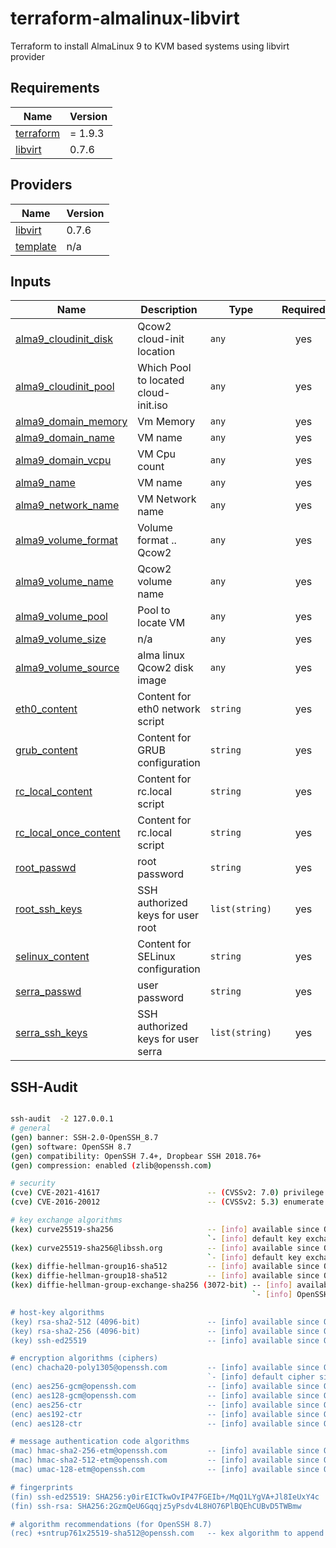 # terraform-almalinux-libvirt

Terraform to install AlmaLinux 9 to KVM based systems using libvirt provider

<!-- BEGIN_TF_DOCS -->
## Requirements

| Name | Version |
|------|---------|
| <a name="requirement_terraform"></a> [terraform](#requirement\_terraform) | = 1.9.3 |
| <a name="requirement_libvirt"></a> [libvirt](#requirement\_libvirt) | 0.7.6 |

## Providers

| Name | Version |
|------|---------|
| <a name="provider_libvirt"></a> [libvirt](#provider\_libvirt) | 0.7.6 |
| <a name="provider_template"></a> [template](#provider\_template) | n/a |

## Inputs

| Name | Description | Type | Required |
|------|-------------|------|:--------:|
| <a name="input_alma9_cloudinit_disk"></a> [alma9\_cloudinit\_disk](#input\_alma9\_cloudinit\_disk) | Qcow2 cloud-init location | `any` | yes |
| <a name="input_alma9_cloudinit_pool"></a> [alma9\_cloudinit\_pool](#input\_alma9\_cloudinit\_pool) | Which Pool to located cloud-init.iso | `any` | yes |
| <a name="input_alma9_domain_memory"></a> [alma9\_domain\_memory](#input\_alma9\_domain\_memory) | Vm Memory | `any` | yes |
| <a name="input_alma9_domain_name"></a> [alma9\_domain\_name](#input\_alma9\_domain\_name) | VM name | `any` | yes |
| <a name="input_alma9_domain_vcpu"></a> [alma9\_domain\_vcpu](#input\_alma9\_domain\_vcpu) | VM Cpu count | `any` | yes |
| <a name="input_alma9_name"></a> [alma9\_name](#input\_alma9\_name) | VM name | `any` | yes |
| <a name="input_alma9_network_name"></a> [alma9\_network\_name](#input\_alma9\_network\_name) | VM Network name | `any` | yes |
| <a name="input_alma9_volume_format"></a> [alma9\_volume\_format](#input\_alma9\_volume\_format) | Volume format .. Qcow2 | `any` | yes |
| <a name="input_alma9_volume_name"></a> [alma9\_volume\_name](#input\_alma9\_volume\_name) | Qcow2 volume name | `any` | yes |
| <a name="input_alma9_volume_pool"></a> [alma9\_volume\_pool](#input\_alma9\_volume\_pool) | Pool to locate VM | `any` | yes |
| <a name="input_alma9_volume_size"></a> [alma9\_volume\_size](#input\_alma9\_volume\_size) | n/a | `any` | yes |
| <a name="input_alma9_volume_source"></a> [alma9\_volume\_source](#input\_alma9\_volume\_source) | alma linux Qcow2 disk image | `any` | yes |
| <a name="input_eth0_content"></a> [eth0\_content](#input\_eth0\_content) | Content for eth0 network script | `string` | yes |
| <a name="input_grub_content"></a> [grub\_content](#input\_grub\_content) | Content for GRUB configuration | `string` | yes |
| <a name="input_rc_local_content"></a> [rc\_local\_content](#input\_rc\_local\_content) | Content for rc.local script | `string` | yes |
| <a name="input_rc_local_once_content"></a> [rc\_local\_once\_content](#input\_rc\_local\_once\_content) | Content for rc.local script | `string` | yes |
| <a name="input_root_passwd"></a> [root\_passwd](#input\_root\_passwd) | root password | `string` | yes |
| <a name="input_root_ssh_keys"></a> [root\_ssh\_keys](#input\_root\_ssh\_keys) | SSH authorized keys for user root | `list(string)` | yes |
| <a name="input_selinux_content"></a> [selinux\_content](#input\_selinux\_content) | Content for SELinux configuration | `string` | yes |
| <a name="input_serra_passwd"></a> [serra\_passwd](#input\_serra\_passwd) | user password | `string` | yes |
| <a name="input_serra_ssh_keys"></a> [serra\_ssh\_keys](#input\_serra\_ssh\_keys) | SSH authorized keys for user serra | `list(string)` | yes |
<!-- END_TF_DOCS -->

## SSH-Audit

```bash

ssh-audit  -2 127.0.0.1
# general
(gen) banner: SSH-2.0-OpenSSH_8.7
(gen) software: OpenSSH 8.7
(gen) compatibility: OpenSSH 7.4+, Dropbear SSH 2018.76+
(gen) compression: enabled (zlib@openssh.com)

# security
(cve) CVE-2021-41617                        -- (CVSSv2: 7.0) privilege escalation via supplemental groups
(cve) CVE-2016-20012                        -- (CVSSv2: 5.3) enumerate usernames via challenge response

# key exchange algorithms
(kex) curve25519-sha256                     -- [info] available since OpenSSH 7.4, Dropbear SSH 2018.76
                                            `- [info] default key exchange since OpenSSH 6.4
(kex) curve25519-sha256@libssh.org          -- [info] available since OpenSSH 6.4, Dropbear SSH 2013.62
                                            `- [info] default key exchange since OpenSSH 6.4
(kex) diffie-hellman-group16-sha512         -- [info] available since OpenSSH 7.3, Dropbear SSH 2016.73
(kex) diffie-hellman-group18-sha512         -- [info] available since OpenSSH 7.3
(kex) diffie-hellman-group-exchange-sha256 (3072-bit) -- [info] available since OpenSSH 4.4
                                                      `- [info] OpenSSH's GEX fallback mechanism was triggered during testing. Very old SSH clients will still be able to create connections using a 2048-bit modulus, though modern clients will use 3072. This can only be disabled by recompiling the code (see https://github.com/openssh/openssh-portable/blob/V_9_4/dh.c#L477).

# host-key algorithms
(key) rsa-sha2-512 (4096-bit)               -- [info] available since OpenSSH 7.2
(key) rsa-sha2-256 (4096-bit)               -- [info] available since OpenSSH 7.2
(key) ssh-ed25519                           -- [info] available since OpenSSH 6.5

# encryption algorithms (ciphers)
(enc) chacha20-poly1305@openssh.com         -- [info] available since OpenSSH 6.5
                                            `- [info] default cipher since OpenSSH 6.9
(enc) aes256-gcm@openssh.com                -- [info] available since OpenSSH 6.2
(enc) aes128-gcm@openssh.com                -- [info] available since OpenSSH 6.2
(enc) aes256-ctr                            -- [info] available since OpenSSH 3.7, Dropbear SSH 0.52
(enc) aes192-ctr                            -- [info] available since OpenSSH 3.7
(enc) aes128-ctr                            -- [info] available since OpenSSH 3.7, Dropbear SSH 0.52

# message authentication code algorithms
(mac) hmac-sha2-256-etm@openssh.com         -- [info] available since OpenSSH 6.2
(mac) hmac-sha2-512-etm@openssh.com         -- [info] available since OpenSSH 6.2
(mac) umac-128-etm@openssh.com              -- [info] available since OpenSSH 6.2

# fingerprints
(fin) ssh-ed25519: SHA256:y0irEICTkwOvIP47FGEIb+/MqQ1LYgVA+Jl8IeUxY4c
(fin) ssh-rsa: SHA256:2GzmQeU6Gqqjz5yPsdv4L8HO76PlBQEhCUBvD5TWBmw

# algorithm recommendations (for OpenSSH 8.7)
(rec) +sntrup761x25519-sha512@openssh.com   -- kex algorithm to append

```
